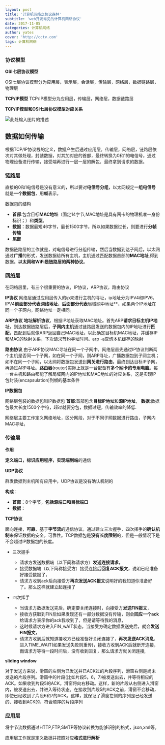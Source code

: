 ```yaml
---
layout: post
title: '计算机网络之协议森林'
subtitle: 'web开发常见的计算机网络协议'
date: 2017-11-05
categories: 计算机网络
author: yates
cover: 'http://cctv.com'
tags: 计算机网络
---
```


### 协议模型
**OSI七层协议模型**

OSI七层协议模型分为应用层，表示层，会话层，传输层，网络层，数据链路层，物理层

**TCP/IP模型**
TCP/IP模型分为应用层，传输层，网络层，数据链路层

**TCP/IP模型和OSI七层协议模型对应关系**

![此处输入图片的描述](http://yatesblog.oss-cn-shenzhen.aliyuncs.com/img/2017-11-05-network/1.png)


## 数据如何传输
根据TCP/IP协议栈的定义，数据产生后通过应用层，传输层，网络层，链路层依次对其做处理，封装数据，对其加对应的首部，最终转换为0和1的电信号，通过物理设备进行传输，接受端再进行一层一层的解包，最终拿到请求的数据。

### 链路层
直接的0和1电信号是没有意义的，所以要对**电信号分组**，以太网规定**一组电信号**就是**一个数据包**，用**帧**表示，

数据包的结构

- **首部**:包含目标**MAC地址**（固定14字节,MAC地址是具有网卡的物理机唯一身份标识；）和**类型**。
- **数据**：数据最短46字节，最长1500字节，所以如果数据过长，则要进行**分帧传输**
- **尾部**

数据链路层的工作就是，对电信号进行分组传输，然后当数据到达子网后，以太网通过**广播**的形式，发送数据给所有主机，主机通过匹配数据首部的**MAC地址**,得到数据。**以太网和WiFi是链路层的两种协议**。

### 网络层
在网络层里，有三个很重要的协议，IP协议，ARP协议，路由协议

**IP协议**
网络层通过应用层传入的ip来进行主机的寻址，ip地址分为IPV4和IPV6，IPV4**前面部分代表网络地址**，**后面部分代表**局域网中地址**，如果两个IP地址在同一个子网内，网络地址一定相同。

**ARP协议**
**地址解析协议**，根据IP地址获取MAC地址。首先ARP**请求目标主机IP地址**，到达数据链路层后，**子网内主机**通过链路层发送的数据包内的IP地址进行**匹配**，匹配到后就像ARP返回自己MAC地址，以此确定目标机MAC地址，并缓存IP和MAC的映射关系，下次请求节约寻址时间。arp -a查询本机缓存的映射

**路由协议**
由于ARP协议MAC寻址在同一个子网中，网络层首先通过IP协议判断两个主机是否同一个子网，如在同一个子网，则ARP寻址，广播数据包到子网主机；如不在同一个子网，以太网将数据包发送到**网关进行路由**，最终到达目标IP子网，再通过ARP寻址。**路由器**(router)实际上就是一台配备有**多个网卡的专用电脑**。每一台主机和路由都能了解局域网内的IP地址和MAC地址的对应关系，这是实现IP包封装(encapsulation)到帧的基本条件
 
**IP数据包**

网络层包装的数据包叫IP数据包
**首部**:首部包含**目标IP地址**和**源IP地址**，
**数据**:数据包最大长度1500个字符，超过就要分包，数据过短，传输效率的降低.
 
网络层主要工作定义网络地址，区分网段，对于不同子网数据进行路由，子网内MAC寻址，
 
### 传输层

**作用**

**定义端口，标识应用程序，实现端到端**的通信

**UDP协议**

群发数据到主机所有应用中，UDP协议是没有确认机制的

**构成**：

- **首部**：8个字节，**包括源端口和目标端口**
- **数据**：
 
**TCP协议**

面向连接，**可靠**，基于**字节流**的通信协议。通过建立三次握手，四次挥手的**确认机制**来保证数据的安全，可靠性。TCP数据包是**没有长度限制**的，但是一般情况下是不会超过IP数据包的长度。

- 三次握手 
	- 请求方发送数据端（以下简称请求方）**发送连接请求**，
	- 接受数据端（以下简称接受方）接受连接后**回复ACK报文**，说明已经准备好接受数据了，
	- 请求方收到ack后向接受方**再次发送ACK报文**说明好的我知道你准备好了。那么这样就建立起连接了

- 四次挥手 
	- 当请求方数据发送完后，确定要关闭连接时，向接受方**发送FIN报文**，
	- 接收方获取到FIN后如果发现还有一部分数据没有传输，则会**回应一个ack**给请求方表示你的ack我收到了，但是请等待我的消息，
	- 这时候请求方进入FIN_wAIT状态，当接受方确定数据发送完后，就会**发送FIN报文**，
	- 请求方收到后就知道接收方已经准备好关闭连接了，**再次发送ACK消息**，进入TIME_WAIT(如果发送失败则重传)，接收方收到ACK后就断开连接，而请求方等待一段时间后，没有收到回复，那么请求方就关闭连接,



**sliding window**

对于发送方来说，滑窗的左侧为已发送并已ACK过的片段序列，滑窗右侧是尚未发送的片段序列。滑窗中的片段(比如片段5，6，7)被发送出去，并等待相应的ACK。如果收到片段5的ACK，滑窗将向右移动。这样，新的片段从右侧进入滑窗内，被发送出去，并进入等待状态。在接收到片段5的ACK之前，滑窗不会移动，即使已经收到了片段6和7的ACK。这样，就保证了滑窗左侧的序列是已经发送的、接收到ACK的、符合顺序的片段序列

### 应用层

将字节流数据通过HTTP,FTP,SMTP等协议转换为能够识别的格式，json,xml等。

应用层工作就是定义数据并按照对应**格式进行解析**
 